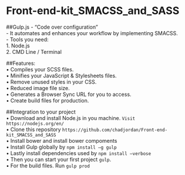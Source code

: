 
# Front-end-kit_SMACSS_and_SASS
##Gulp.js - “Code over configuration” <br/>
        - It automates and enhances your workflow by implementing SMACSS.<br/>
        - Tools you need:<br/>
          	1. Node.js<br/>
          	2. CMD Line / Terminal<br/>

##Features:<br/>
  • Compiles your SCSS files.<br/>
  • Minifies your JavaScript & Stylesheets files.<br/>
  • Remove unused styles in your CSS.<br/>
  • Reduced image file size.<br/>
  • Generates a Browser Sync URL for you to access.<br/>
  • Create build files for production.<br/>
  
##Integration to your project<br/>
  • Download and install Node.js in you machine. `Visit https://nodejs.org/en/`<br/>
  • Clone this repository `https://github.com/chadjordan/Front-end-kit_SMACSS_and_SASS`<br/>
  • Install bower and install bower compoments<br/>
  • Install Gulp globally by `npm install –g gulp`<br/>
  • Lastly install dependencies used by `npm install –verbose`<br/>
  • Then you can start your first project `gulp`.<br/>
  • For the build files. Run `gulp prod`<br/>

